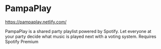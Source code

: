 # PampaPlay

https://pampaplay.netlify.com/

PampaPlay is a shared party playlist powered by Spotify. Let everyone at your party decide what music is played next with a voting system. Requires Spotify Premium

